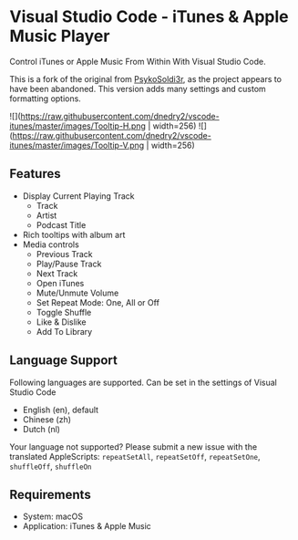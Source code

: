 # Visual Studio Code - iTunes & Apple Music Player

Control iTunes or Apple Music From Within With Visual Studio Code.

This is a fork of the original from [PsykoSoldi3r](https://github.com/PsykoSoldi3r/vscode-itunes), as the project appears to have been abandoned. This version adds many settings and custom formatting options.

![](https://raw.githubusercontent.com/dnedry2/vscode-itunes/master/images/Tooltip-H.png | width=256)
![](https://raw.githubusercontent.com/dnedry2/vscode-itunes/master/images/Tooltip-V.png | width=256)

## Features

* Display Current Playing Track
    * Track
    * Artist
    * Podcast Title
* Rich tooltips with album art
* Media controls
    * Previous Track
    * Play/Pause Track
    * Next Track
    * Open iTunes
    * Mute/Unmute Volume
    * Set Repeat Mode: One, All or Off
    * Toggle Shuffle
    * Like & Dislike 
    * Add To Library

## Language Support

Following languages are supported. Can be set in the settings of Visual Studio Code
* English (en), default
* Chinese (zh)
* Dutch (nl)

Your language not supported? Please submit a new issue with the translated AppleScripts: `repeatSetAll`, `repeatSetOff`, `repeatSetOne`, `shuffleOff`, `shuffleOn`

## Requirements

* System: macOS
* Application: iTunes & Apple Music
